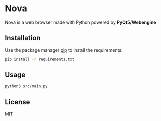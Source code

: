 # Nova

Nova is a web browser made with Python powered by **PyQt5/Webengine**

## Installation

Use the package manager [pip](https://pip.pypa.io/en/stable/) to install the requirements.

```bash
pip install -r requirements.txt
```

## Usage
```bash
python3 src/main.py
```

## License
[MIT](https://choosealicense.com/licenses/mit/)
